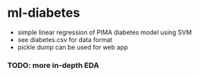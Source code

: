 # ml-diabetes
- simple linear regression of PIMA diabetes model using SVM
- see diabetes.csv for data format
- pickle dump can be used for web app

### TODO: more in-depth EDA
